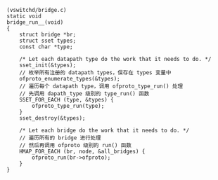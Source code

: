 
	(vswitchd/bridge.c)
	static void
	bridge_run__(void)
	{
	    struct bridge *br;
	    struct sset types;
	    const char *type;
	
	    /* Let each datapath type do the work that it needs to do. */
	    sset_init(&types);
        // 枚举所有注册的 datapath types，保存在 types 变量中
	    ofproto_enumerate_types(&types);
		// 遍历每个 datapath type，调用 ofproto_type_run() 处理
		// 先调用 dapath_type 级别的 type_run() 函数
	    SSET_FOR_EACH (type, &types) {
	        ofproto_type_run(type);
	    }
	    sset_destroy(&types);
	
	    /* Let each bridge do the work that it needs to do. */
		// 遍历所有的 bridge 进行处理
		// 然后再调用 ofproto 级别的 run() 函数
	    HMAP_FOR_EACH (br, node, &all_bridges) {
	        ofproto_run(br->ofproto);
	    }
	}

